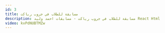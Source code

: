 ```yaml
---
id: 3
title: مسابقة للطلاب في جروب رياكت
description: مسابقة للطلاب في جروب رياكت - مسابقات احمد وليد React Html Css Js
video: kvPdNUBTMZw
---
```

